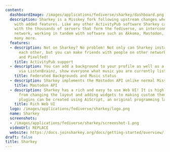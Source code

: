```yaml
---
content:
  dashboardImage: /images/applications/fediverse/sharkey/dashboard.png
  description: Sharkey is a Misskey fork following upstream changes when possible,
    with added features. Like any other ActivityPub software Sharkey can interface
    with the thousands of servers that form the fediverse, an interconnected social
    network, working in tandem with software such as Akkoma, Mastodon, Pixelfed and
    many more.
  features:
  - description: Not on Sharkey? No problem! Not only can Sharkey instances talk to
      each other, but you can make friends with people on other networks like Mastodon
      and Pixelfed!
    title: ActivityPub support
  - description: You can add a background to your profile as well as a music status
      via ListenBrainz, show everyone what music you are currently listening to
    title: Federated Backgrounds and Music status
  - description: Sharkey implements the Mastodon API unlike normal Misskey
    title: Mastodon API
  - description: Sharkey has a rich and easy to use Web UI! It is highly customizable,
      from changing the layout and adding widgets to making custom themes. Furthermore,
      plugins can be created using AiScript, an original programming language.
    title: Rich Web UI
  logo: /images/applications/fediverse/sharkey/logo.png
  name: Sharkey
  screenshots:
  - /images/applications/fediverse/sharkey/screenshot-1.png
  videoUrl: REPLACE
  website: https://docs.joinsharkey.org/docs/getting-started/overview/
draft: false
title: Sharkey
---
```


